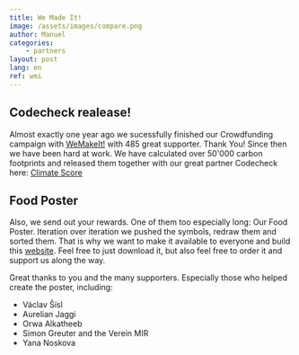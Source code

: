 ```yaml
---
title: We Made It!
image: /assets/images/compare.png
author: Manuel
categories: 
    - partners
layout: post
lang: en
ref: wmi
---
```



## Codecheck realease!

Almost exactly one year ago we sucessfully finished our Crowdfunding campaign with [WeMakeIt!](https://wemakeit.com/projects/co-score-of-all-foods/show/backers?locale=en) with 485 great supporter. Thank You! Since then we have been hard at work. We have calculated over 50'000 carbon footprints and released them together with our great partner Codecheck here: [Climate Score](https://codecheck-app.com/rating/climatescore/)


## Food Poster

Also, we send out your rewards. One of them too especially long: Our Food Poster. Iteration over iteration we pushed the symbols, redraw them and sorted them. That is why we want to make it available to everyone and build this [website](https://ayce.earth). Feel free to just download it, but also feel free to order it and support us along the way.

Great thanks to you and the many supporters. Especially those who helped create the poster, including:

- Václav Šísl
- Aurelian Jaggi
- Orwa Alkatheeb
- Simon Greuter and the Verein MIR
- Yana Noskova